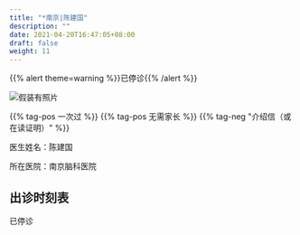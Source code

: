 ```yaml
---
title: "*南京|陈建国"
description: ""
date: 2021-04-20T16:47:05+08:00
draft: false
weight: 11
---
```


{{% alert theme=warning %}}已停诊{{% /alert %}}

![假装有照片](images/doctor/chen-jianguo.jpg)

{{% tag-pos 一次过 %}} {{% tag-pos 无需家长 %}}
{{% tag-neg "介绍信（或在读证明）" %}}

医生姓名：陈建国

所在医院：南京脑科医院

## 出诊时刻表

已停诊